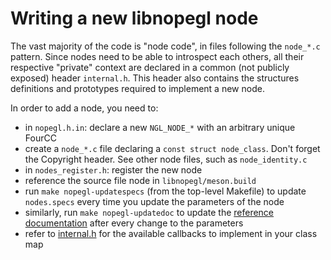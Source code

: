 Writing a new libnopegl node
============================

The vast majority of the code is "node code", in files following the `node_*.c`
pattern. Since nodes need to be able to introspect each others, all their
respective "private" context are declared in a common (not publicly exposed)
header `internal.h`. This header also contains the structures definitions and
prototypes required to implement a new node.

In order to add a node, you need to:

- in `nopegl.h.in`: declare a new `NGL_NODE_*` with an arbitrary unique FourCC
- create a `node_*.c` file declaring a `const struct node_class`. Don't forget
  the Copyright header. See other node files, such as `node_identity.c`
- in `nodes_register.h`: register the new node
- reference the source file node in `libnopegl/meson.build`
- run `make nopegl-updatespecs` (from the top-level Makefile) to update
  `nodes.specs` every time you update the parameters of the node
- similarly, run `make nopegl-updatedoc` to update the [reference
  documentation][libnopegl-ref] after every change to the parameters
- refer to [internal.h][internal-h] for the available callbacks to
  implement in your class map

[libnopegl-ref]: /doc/usr/ref/libnopegl.md
[internal-h]: /libnopegl/src/internal.h
